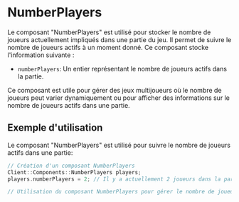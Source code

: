 # NumberPlayers
Le composant "NumberPlayers" est utilisé pour stocker le nombre de joueurs actuellement impliqués dans une partie du jeu. Il permet de suivre le nombre de joueurs actifs à un moment donné. Ce composant stocke l'information suivante :

- `numberPlayers`: Un entier représentant le nombre de joueurs actifs dans la partie.

Ce composant est utile pour gérer des jeux multijoueurs où le nombre de joueurs peut varier dynamiquement ou pour afficher des informations sur le nombre de joueurs actifs dans une partie.

## Exemple d'utilisation
Le composant "NumberPlayers" est utilisé pour suivre le nombre de joueurs actifs dans une partie:

```cpp 
// Création d'un composant NumberPlayers
Client::Components::NumberPlayers players;
players.numberPlayers = 2; // Il y a actuellement 2 joueurs dans la partie

// Utilisation du composant NumberPlayers pour gérer le nombre de joueurs actifs

```